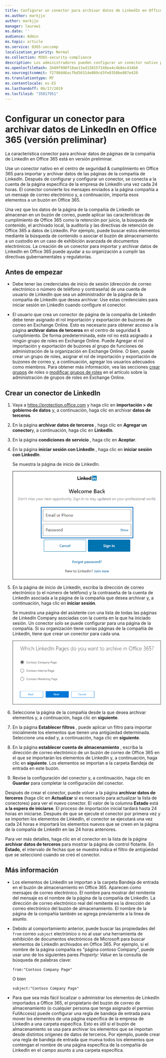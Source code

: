 ```yaml
---
title: Configurar un conector para archivar datos de LinkedIn en Office 365 (versión preliminar)
ms.author: markjjo
author: markjjo
manager: laurawi
ms.date: ''
audience: Admin
ms.topic: article
ms.service: O365-seccomp
localization_priority: Normal
ms.collection: M365-security-compliance
description: Los administradores pueden configurar un conector nativo para importar datos desde una página de la compañía de LinkedIn a Office 365. Esto le permite archivar datos de orígenes de datos de terceros en Office 365 para poder usar las características de cumplimiento, como la retención legal, la búsqueda de contenido y las directivas de retención, para administrar el cumplimiento de los datos de terceros de la organización.
ms.openlocfilehash: 2b89f990f18ae13ad15015f240ea4c4b0ec434b0
ms.sourcegitcommit: f2798d46acfbd56314e809cd3fe0350be807e420
ms.translationtype: MT
ms.contentlocale: es-ES
ms.lasthandoff: 06/17/2019
ms.locfileid: "35017951"
---
```

# <a name="set-up-a-connector-to-archive-linkedin-data-in-office-365-preview"></a>Configurar un conector para archivar datos de LinkedIn en Office 365 (versión preliminar)

La característica conector para archivar datos de páginas de la compañía de LinkedIn en Office 365 está en versión preliminar.

Use un conector nativo en el centro de seguridad & cumplimiento en Office 365 para importar y archivar datos de las páginas de la compañía de LinkedIn. Después de configurar y configurar un conector, se conecta a la cuenta de la página específica de la empresa de LinkedIn una vez cada 24 horas. El conector convierte los mensajes enviados a la página compañía a un mensaje de correo electrónico y, a continuación, importa esos elementos a un buzón en Office 365.

Una vez que los datos de la página de la compañía de LinkedIn se almacenan en un buzón de correo, puede aplicar las características de cumplimiento de Office 365 como la retención por juicio, la búsqueda de contenido, el archivado local, la auditoría y las directivas de retención de Office 365 a datos de LinkedIn. Por ejemplo, puede buscar estos elementos mediante la búsqueda de contenido o asociar el buzón de almacenamiento a un custodio en un caso de exhibición avanzada de documentos electrónicos. La creación de un conector para importar y archivar datos de LinkedIn en Office 365 puede ayudar a su organización a cumplir las directivas gubernamentales y regulatorias.

## <a name="before-you--begin"></a>Antes de empezar

- Debe tener las credenciales de inicio de sesión (dirección de correo electrónico o número de teléfono y contraseña) de una cuenta de usuario de LinkedIn que sea un administrador de la página de la compañía de LinkedIn que desea archivar. Use estas credenciales para iniciar sesión en LinkedIn cuando configure el conector.

- El usuario que crea un conector de página de la compañía de LinkedIn debe tener asignado el rol importación y exportación de buzones de correo en Exchange Online. Esto es necesario para obtener acceso a la página **archivar datos de terceros** en el centro de seguridad & cumplimiento. De forma predeterminada, este rol no está asignado a ningún grupo de roles en Exchange Online. Puede Agregar el rol importación y exportación de buzones al grupo de funciones de administración de la organización en Exchange Online. O bien, puede crear un grupo de roles, asignar el rol de importación y exportación de buzones de correo y, a continuación, agregar los usuarios adecuados como miembros. Para obtener más información, vea las secciones [crear grupos](https://docs.microsoft.com/Exchange/permissions-exo/role-groups#create-role-groups) de roles o [modificar grupos de roles](https://docs.microsoft.com/Exchange/permissions-exo/role-groups#modify-role-groups) en el artículo sobre la administración de grupos de roles en Exchange Online.

## <a name="create-a-linkedin-connector"></a>Crear un conector de LinkedIn

1. Vaya a <https://protection.office.com> y haga clic en **importación \> de gobierno de datos** y, a continuación, haga clic en archivar **datos de terceros**.

2. En la página **archivar datos de terceros** , haga clic en **Agregar un conector**y, a continuación, haga clic en **LinkedIn**.

3. En la página **condiciones de servicio** , haga clic en **Aceptar**.

4. En la página **iniciar sesión con LinkedIn** , haga clic en **iniciar sesión con LinkedIn**.

   Se muestra la página de inicio de LinkedIn.

   ![Página de inicio de sesión de LinkedIn](media/LinkedInSigninPage.png)

5. En la página de inicio de LinkedIn, escriba la dirección de correo electrónico (o el número de teléfono) y la contraseña de la cuenta de LinkedIn asociada a la página de la compañía que desea archivar y, a continuación, haga clic en **iniciar sesión**.

   Se muestra una página del asistente con una lista de todas las páginas de LinkedIn Company asociadas con la cuenta en la que ha iniciado sesión. Un conector solo se puede configurar para una página de la compañía. Si su organización tiene varias páginas de la compañía de LinkedIn, tiene que crear un conector para cada una.

   ![Se muestra una página con una lista de páginas de la compañía de LinkedIn](media/LinkedInSelectCompanyPage.png)


6. Seleccione la página de la compañía desde la que desea archivar elementos y, a continuación, haga clic en **siguiente**.

7. En la página **Establecer filtros** , puede aplicar un filtro para importar inicialmente los elementos que tienen una antigüedad determinada. Seleccione una edad y, a continuación, haga clic en **siguiente**.

8. En la página **establecer cuenta de almacenamiento** , escriba la dirección de correo electrónico de un buzón de correo de Office 365 en el que se importarán los elementos de LinkedIn y, a continuación, haga clic en **siguiente**. Los elementos se importan a la carpeta Bandeja de entrada en este buzón.

9. Revise la configuración del conector y, a continuación, haga clic en **Guardar** para completar la configuración del conector.

Después de crear el conector, puede volver a la página **archivar datos de terceros** (haga clic en **Actualizar** si es necesario para actualizar la lista de conectores) para ver el nuevo conector. El valor de la columna **Estado** está **a la espera de iniciarse**. El proceso de importación inicial tardará hasta 24 horas en iniciarse. Después de que se ejecute el conector por primera vez y se importen los elementos de LinkedIn, el conector se ejecutará una vez cada 24 horas e importará los elementos nuevos que se creen en la página de la compañía de LinkedIn en las 24 horas anteriores.

Para ver más detalles, haga clic en el conector en la lista de la página **archivar datos de terceros** para mostrar la página de control flotante. En **Estado**, el intervalo de fechas que se muestra indica el filtro de antigüedad que se seleccionó cuando se creó el conector. 

## <a name="more-information"></a>Más información

- Los elementos de LinkedIn se importan a la carpeta Bandeja de entrada en el buzón de almacenamiento en Office 365. Aparecen como mensajes de correo electrónico. El nombre para mostrar del remitente del mensaje es el nombre de la página de la compañía de LinkedIn. La dirección de correo electrónico real del remitente es la dirección de correo electrónico del buzón de almacenamiento. El nombre de la página de la compañía también se agrega previamente a la línea de asunto. 

- Debido al comportamiento anterior, puede buscar las propiedades del `from` correo `subject` electrónico o no al usar una herramienta de exhibición de documentos electrónicos de Microsoft para buscar elementos de LinkedIn archivados en Office 365. Por ejemplo, si el nombre de la página compañía es "página contoso Company", puede usar uno de los siguientes pares *Property: Value* en la consulta de búsqueda de palabras clave:
   
   ```
   from:"Contoso Company Page"
   ```

    O bien

   ```
   subject:"Contoso Company Page"
   ```

- Para que sea más fácil localizar o administrar los elementos de LinkedIn importados a Office 365, el propietario del buzón de correo de almacenamiento (o cualquier persona que tenga asignado el permiso FullAccess) puede configurar una regla de bandeja de entrada para mover los elementos de una página específica de la empresa de LinkedIn a una carpeta específica. Esto es útil si el buzón de almacenamiento se usa para archivar los elementos que se importan desde distintos orígenes de datos de terceros. Por ejemplo, puede crear una regla de bandeja de entrada que mueva todos los elementos que contengan el nombre de una página específica de la compañía de LinkedIn en el campo asunto a una carpeta específica.